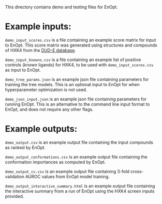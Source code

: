 This directory contains demo and testing files for EnOpt.

# Example inputs:
`demo_input_scores.csv` is a file containing an example score matrix for input to EnOpt.
This score matrix was generated using structures and compounds of HXK4 from the [DUD-E database](https://dude.docking.org/targets/hxk4).

`demo_input_knowns.csv` is a file containing an example list of positive controls (known ligands) for HXK4,
to be used with `demo_input_scores.csv` as input to EnOpt.

`demo_tree_params.json` is an example json file containing parameters for training the tree models. This is an
optional input to EnOpt for when hyperparameter optimization is not used.

`demo_json_input.json` is an example json file containing parameters for running EnOpt. This is an
alternative to the command line input format to EnOpt, and does not require any other flags.

# Example outputs:
`demo_output.csv` is an example output file containing the input compounds as ranked by EnOpt.

`demo_output_conformations.csv` is an example output file containing the conformation importances as computed by EnOpt.

`demo_output_cv.csv` is an example output file containing 3-fold cross-validation AUROC values from EnOpt model training.

`demo_output_interactive_summary.html` is an example output file containing the interactive summary from a run of EnOpt using the 
HXK4 screen inputs provided.

